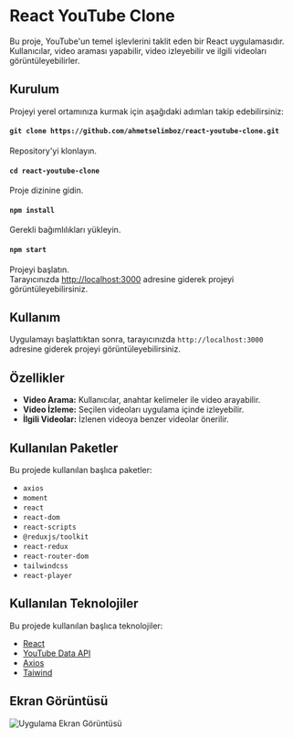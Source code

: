 # React YouTube Clone

Bu proje, YouTube'un temel işlevlerini taklit eden bir React uygulamasıdır. Kullanıcılar, video araması yapabilir, video izleyebilir ve ilgili videoları görüntüleyebilirler.

## Kurulum

Projeyi yerel ortamınıza kurmak için aşağıdaki adımları takip edebilirsiniz:

#### `git clone https://github.com/ahmetselimboz/react-youtube-clone.git`

Repository'yi klonlayın.

#### `cd react-youtube-clone`

Proje dizinine gidin.

#### `npm install`

Gerekli bağımlılıkları yükleyin.

#### `npm start`

Projeyi başlatın.\
Tarayıcınızda [http://localhost:3000](http://localhost:3000) adresine giderek projeyi görüntüleyebilirsiniz.

## Kullanım

Uygulamayı başlattıktan sonra, tarayıcınızda `http://localhost:3000` adresine giderek projeyi görüntüleyebilirsiniz.

## Özellikler

- **Video Arama:** Kullanıcılar, anahtar kelimeler ile video arayabilir.
- **Video İzleme:** Seçilen videoları uygulama içinde izleyebilir.
- **İlgili Videolar:** İzlenen videoya benzer videolar önerilir.

## Kullanılan Paketler

Bu projede kullanılan başlıca paketler:

- `axios`
- `moment`
- `react`
- `react-dom`
- `react-scripts`
- `@reduxjs/toolkit`
- `react-redux`
- `react-router-dom`
- `tailwindcss`
- `react-player`

## Kullanılan Teknolojiler

Bu projede kullanılan başlıca teknolojiler:

- [React](https://reactjs.org/)
- [YouTube Data API](https://rapidapi.com/ytdlfree/api/youtube-v31)
- [Axios](https://axios-http.com/)
- [Taiwind](https://tailwindcss.com/)

## Ekran Görüntüsü

![Uygulama Ekran Görüntüsü](https://image.ahmetselimboz.com.tr/mybucket/react_youtube_clone_github_screenshot.png)
